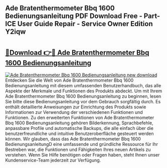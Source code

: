## Ade Bratenthermometer Bbq 1600 Bedienungsanleitung PDF Download Free - Part-lCE User Guide Repair - Service Owner Edition Y2iqw

# <h2><a href="http://df5hwmi.blite.top/?on=Ade+Bratenthermometer+Bbq+1600+Bedienungsanleitung">🔗Download 👉🔴 Ade Bratenthermometer Bbq 1600 Bedienungsanleitung</a></h2>

[![Ade Bratenthermometer Bbq 1600 Bedienungsanleitung new download](https://i.imgur.com/lujVjoI.png)](http://df5hwmi.blite.top/?on=Ade+Bratenthermometer+Bbq+1600+Bedienungsanleitung)
Entdecken Sie die Welt von Ade Bratenthermometer Bbq 1600 Bedienungsanleitung mit diesem umfassenden Benutzerhandbuch, das alle Aspekte der Merkmale und Funktionen des Produkts abdeckt. Um mit Ihrem Ade Bratenthermometer Bbq 1600 Bedienungsanleitung zu beginnen, lesen Sie bitte diese Bedienungsanleitung vor dem Gebrauch sorgfältig durch. Es enthält detaillierte Anweisungen zur Einrichtung des Produkts sowie Informationen zur Verwendung der verschiedenen Funktionen und Funktionen. Zu den erweiterten Funktionen von Ade Bratenthermometer Bbq 1600 Bedienungsanleitung gehören Bilderkennung, Sprachbefehle, anpassbare Profile und automatische Backups, die alle einfach über die benutzerfreundliche und intuitive Benutzeroberfläche gesteuert werden können. Wir glauben, dass das Ade Bratenthermometer Bbq 1600 BedienungsanleitungD eine umfassende und gründliche Ressource für Ihr Bestreben war, die Funktionen und Fähigkeiten Ihres neuen Artikels zu verstehen. Wenn Sie Hilfe benötigen oder Fragen haben, steht Ihnen unser Kundenservice-Team jederzeit zur Verfügung.
